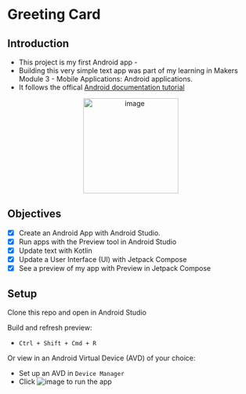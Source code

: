 # Greeting Card

## Introduction
- This project is my first Android app - 
- Building this very simple text app was part of my learning in Makers Module 3 - Mobile Applications: Android applications.
- It follows the offical [Android documentation tutorial](https://developer.android.com/codelabs/basic-android-kotlin-compose-first-app#7)

<p align="center">
<img width="194" alt="image" src="https://github.com/NatalieJClark/greeting-card/assets/107806810/229225f1-f645-4dc7-beeb-ad7fc80d38a4">
</p>

## Objectives
- [x] Create an Android App with Android Studio.
- [x] Run apps with the Preview tool in Android Studio
- [x] Update text with Kotlin
- [x] Update a User Interface (UI) with Jetpack Compose
- [x] See a preview of my app with Preview in Jetpack Compose

## Setup
Clone this repo and open in Android Studio  

Build and refresh preview:
- `Ctrl + Shift + Cmd + R`
  
Or view in an Android Virtual Device (AVD) of your choice:
- Set up an AVD in `Device Manager`
- Click ![image](https://github.com/NatalieJClark/greeting-card/assets/107806810/fa7cb2c8-6a77-4307-bb4a-aedeb0b9dbe8) to run the app

